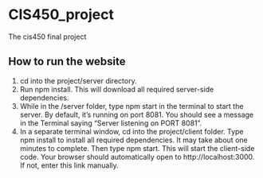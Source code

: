 # CIS450_project
The cis450 final project
## How to run the website
1. cd into the project/server directory.
2. Run npm install. This will download all required server-side dependencies.
3. While in the /server folder, type npm start in the terminal to start the server. 
By default, it’s running on port 8081. You should see a message in the Terminal saying “Server listening on PORT 8081”. 
4. In a separate terminal window, cd into the project/client folder. Type npm install to install all required dependencies. It may take about one minutes to complete. Then type npm start. This will start the client-side code. 
Your browser should automatically open to http://localhost:3000. If not, enter this link manually.
